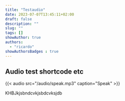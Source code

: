 ```yaml
---
title: "Testaudio"
date: 2023-07-07T13:45:11+02:00
draft: false
description: ""
slug: ""
tags: []
showAuthor: true
authors:
  - "ricardo"
showAuthorsBadges : true
---
```


## Audio test shortcode etc

{{< audio src="/audio/speak.mp3" caption="Speak" >}}

KHBJkjsbndcvkjsbdcvksjdb
